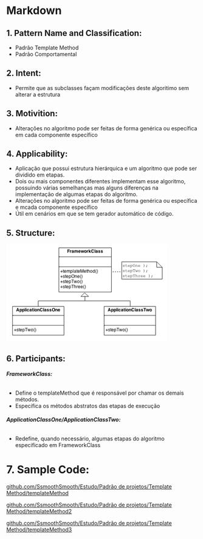 
# **Markdown**

## 1. **Pattern Name and Classification:**
* Padrão Template Method
* Padrão Comportamental

## 2. **Intent:**
* Permite que as subclasses façam modificações deste algoritimo sem alterar a estrutura

## 3. **Motivition:**
* Alterações no algoritmo pode ser feitas de forma genérica ou específica em cada componente específico

## 4. **Applicability:**
* Aplicação que possui estrutura hierárquica e um algoritmo que pode ser dividido em etapas.
* Dois ou mais componentes diferentes implementam esse algoritmo, possuindo várias
  semelhanças mas alguns diferenças na implementação de algumas etapas do algoritmo.
* Alterações no algoritmo pode ser feitas de forma genérica ou específica e mcada componente específico
* Útil em cenários em que se tem gerador automático de código.

## 5. **Structure:**
![TemplateMethod](https://github.com/SsmoothSmooth/Estudo/blob/master/01%20-%20Programa%C3%A7%C3%A3o%20avan%C3%A7ada/Assets/TemplateMethod.png)

## 6. **Participants:**

######    **FrameworkClass:**
* Define o templateMethod que é responsável por chamar os demais métodos.
* Especifica os métodos abstratos das etapas de execução

######    **ApplicationClassOne/ApplicationClassTwo:**
* Redefine, quando necessário, algumas etapas do algoritmo especificado em FrameworkClass

# 7. **Sample Code:**
[github.com/SsmoothSmooth/Estudo/Padrão de projetos/Template Method/templateMethod](https://github.com/SsmoothSmooth/Estudo/tree/master/01%20-%20Programa%C3%A7%C3%A3o%20avan%C3%A7ada/Padr%C3%A3o%20de%20projetos/Template%20Method/templateMethodExemple)

 [github.com/SsmoothSmooth/Estudo/Padrão de projetos/Template Method/templateMethod2](https://github.com/SsmoothSmooth/Estudo/tree/master/01%20-%20Programa%C3%A7%C3%A3o%20avan%C3%A7ada/Padr%C3%A3o%20de%20projetos/Template%20Method/templateMethodExemple2)

 [github.com/SsmoothSmooth/Estudo/Padrão de projetos/Template Method/templateMethod3](https://github.com/SsmoothSmooth/Estudo/tree/master/01%20-%20Programa%C3%A7%C3%A3o%20avan%C3%A7ada/Padr%C3%A3o%20de%20projetos/Template%20Method/templateMethodExemple3)

